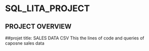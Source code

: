 # SQL_LITA_PROJECT
## PROJECT OVERVIEW

##projet title: SALES DATA CSV
This the lines of code and queries of caposne sales data









































